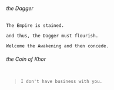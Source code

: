 ###### the Dagger



``` 
The Empire is stained. 

and thus, the Dagger must flourish.

Welcome the Awakening and then concede.
```





###### the Coin of Khor

```

```


>`I don't have business with you.`
